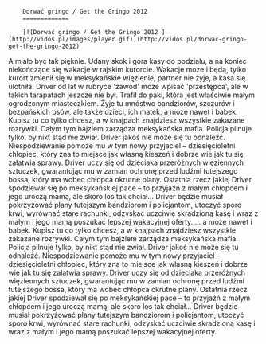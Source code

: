 
        Dorwać gringo / Get the Gringo 2012 
        =============
        
        [![Dorwać gringo / Get the Gringo 2012 ](http://vidos.pl/images/player.gif)](http://vidos.pl/dorwac-gringo-get-the-gringo-2012)
        
        
 A miało być tak pięknie. Udany skok i góra kasy do podziału, a na koniec niekończące się wakacje w rajskim kurorcie. Wakacje może i będą, tylko kurort zmienił się w meksykańskie więzienie, partner nie żyje, a kasa się ulotniła. Driver od lat w rubryce 'zawód' może wpisać 'przestępca', ale w takich tarapatach jeszcze nie był. Trafił do paki, która jest właściwie małym ogrodzonym miasteczkiem. Żyje tu mnóstwo bandziorów, szczurów i bezpańskich psów, ale także dzieci, ich matek, a może nawet i babek. Kupisz tu co tylko chcesz, a w knajpach znajdziesz wszystkie zakazane rozrywki. Całym tym bajzlem zarządza meksykańska mafia. Policja pilnuje tylko, by nikt stąd nie zwiał. Driver jakoś nie może się tu odnaleźć. Niespodziewanie pomoże mu w tym nowy przyjaciel – dziesięcioletni chłopiec, który zna to miejsce jak własną kieszeń i dobrze wie jak tu się załatwia sprawy. Driver uczy się od dzieciaka przeróżnych więziennych sztuczek, gwarantując mu w zamian ochronę przed ludźmi tutejszego bossa, który ma wobec chłopca okrutne plany. Ostatnia rzecz jakiej Driver spodziewał się po meksykańskiej pace – to przyjaźń z małym chłopcem i jego uroczą mamą, ale skoro los tak chciał… Driver będzie musiał pokrzyżować plany tutejszym bandziorom i policjantom, utoczyć sporo krwi, wyrównać stare rachunki, odzyskać uczciwie skradzioną kasę i wraz z małym i jego mamą poszukać lepszej wakacyjnej oferty.  ... a może nawet i babek. Kupisz tu co tylko chcesz, a w knajpach znajdziesz wszystkie zakazane rozrywki. Całym tym bajzlem zarządza meksykańska mafia. Policja pilnuje tylko, by nikt stąd nie zwiał. Driver jakoś nie może się tu odnaleźć. Niespodziewanie pomoże mu w tym nowy przyjaciel – dziesięcioletni chłopiec, który zna to miejsce jak własną kieszeń i dobrze wie jak tu się załatwia sprawy. Driver uczy się od dzieciaka przeróżnych więziennych sztuczek, gwarantując mu w zamian ochronę przed ludźmi tutejszego bossa, który ma wobec chłopca okrutne plany. Ostatnia rzecz jakiej Driver spodziewał się po meksykańskiej pace – to przyjaźń z małym chłopcem i jego uroczą mamą, ale skoro los tak chciał… Driver będzie musiał pokrzyżować plany tutejszym bandziorom i policjantom, utoczyć sporo krwi, wyrównać stare rachunki, odzyskać uczciwie skradzioną kasę i wraz z małym i jego mamą poszukać lepszej wakacyjnej oferty.
    